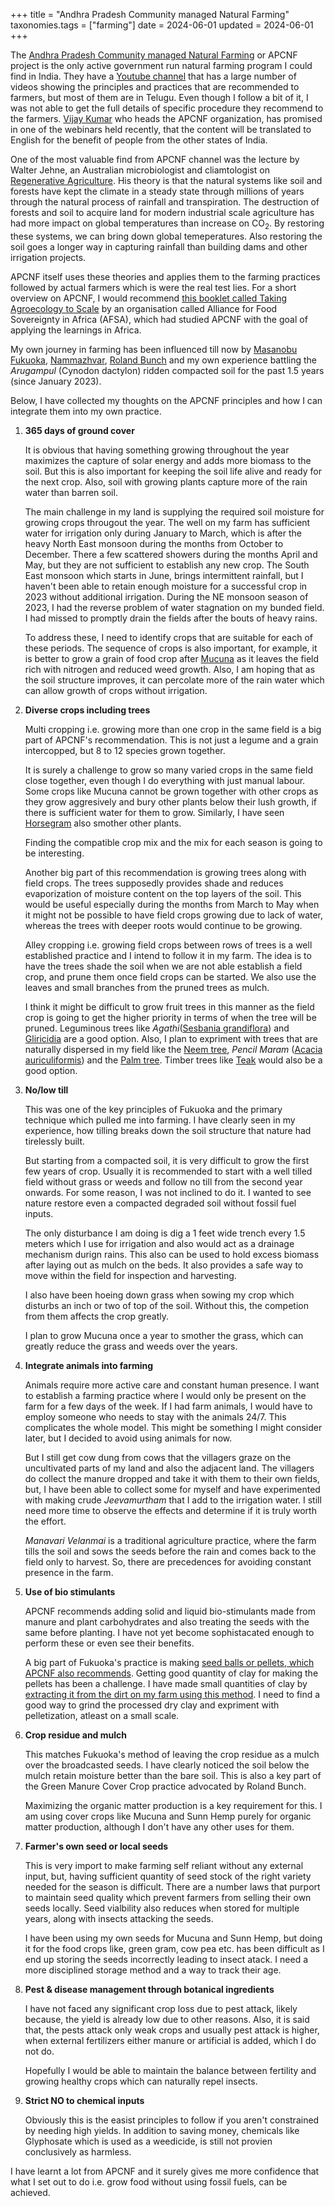 +++
title = "Andhra Pradesh Community managed Natural Farming"
taxonomies.tags = ["farming"]
date = 2024-06-01
updated = 2024-06-01
+++

The [Andhra Pradesh Community managed Natural Farming](https://apcnf.in/) or
APCNF project is the only active government run natural farming program I could find in
India. They have a [Youtube channel](https://www.youtube.com/@APZBNF) that has a
large number of videos showing the principles and practices that are recommended
to farmers, but most of them are in Telugu. Even though I follow a bit of
it, I was not able to get the full details of specific procedure they recommend
to the farmers. [Vijay Kumar](https://nfcoalition.in/people/t-vijay-kumar/) who
heads the APCNF organization, has promised in one of the webinars held recently,
that the content will be translated to
English for the benefit of people from the other states of India. 

One of the most valuable find from APCNF channel was the lecture by Walter
Jehne, an Australian microbiologist and cliamtologist on [Regenerative
Agriculture](https://www.youtube.com/watch?v=GaXR3zLIM1U). His theory is that the
natural systems like soil and forests have kept the climate in a steady state
through millions of years through the natural process of rainfall and
transpiration. The destruction of forests and soil to acquire land for modern
industrial scale agriculture has had more impact on global temperatures than
increase on CO<sub>2</sub>. By restoring these systems, we can bring down global
temeperatures. Also restoring the soil goes a longer way in capturing rainfall
than building dams and other irrigation projects. 

APCNF itself uses these theories and applies them to the farming practices
followed by actual farmers which is were the real test lies. For a short
overview on APCNF, I would recommend [this booklet called Taking Agroecology to
Scale](https://afsafrica.org/wp-content/uploads/2022/10/natural-farming-guide-digital-lr.pdf)
by an organisation called Alliance for Food Sovereignty in Africa (AFSA), which
had studied APCNF with the goal of applying the learnings in Africa.

My own journey in farming has been influenced till now by [Masanobu
Fukuoka](https://en.wikipedia.org/wiki/Masanobu_Fukuoka),
[Nammazhvar](https://en.wikipedia.org/wiki/G._Nammalvar), [Roland
Bunch](https://www.echocommunity.org/en/resources/a045e67c-53fa-4ff9-be2a-f24707d41b58)
and my own experience battling the _Arugampul_ (Cynodon dactylon) ridden
compacted soil for the past 1.5 years (since January 2023).

Below, I have collected my thoughts on the APCNF principles and how I can
integrate them into my own practice.

1. **365 days of ground cover**

    It is obvious that having something growing throughout the year maximizes the
capture of solar energy and adds more biomass to the soil. But this is also
important for keeping the soil life alive and ready for the next crop. Also, soil with
growing plants capture more of the rain water than barren soil.

    The main challenge in my land is supplying the required soil moisture for
growing crops througout the year. The well on my farm has sufficient water for
irrigation only during January to March, which is after the heavy North East
monsoon during the months from October to December. There a few scattered
showers during the months April and May, but they are not sufficient to
establish any new crop. The South East monsoon which starts in June, brings
intermittent rainfall, but I haven't been able to retain enough moisture for a
successful crop in 2023 without additional irrigation. During the NE monsoon
season of 2023, I had the reverse
problem of water stagnation on my bunded field. I had missed to promptly drain
the fields after the bouts of heavy rains.

    To address these, I need to identify crops that are suitable for each of these
periods. The sequence of crops is also important, for example, it is better to
grow a grain of food crop after [Mucuna](../search-for-mucuna) as it leaves the
field rich with nitrogen and reduced weed growth. Also, I am hoping that as the
soil structure improves, it can percolate
more of the rain water which can allow growth of crops without irrigation.

2. **Diverse crops including trees**

    Multi cropping i.e. growing more than one crop in the same field is a big part
of APCNF's recommendation. This is not just a legume and a grain intercopped,
but 8 to 12 species grown together.

    It is surely a challenge to grow so many varied crops in the same field close
together, even though I do everything with just manual labour. Some crops like
Mucuna cannot be grown together with other crops as they grow aggresively and
bury other plants below their lush growth, if there is sufficient water for them
to grow. Similarly, I have seen [Horsegram](../horse-gram) also smother other plants.

    Finding the compatible crop mix and the mix for each season is going to be interesting.

    Another big part of this recommendation is growing trees along with field crops.
The trees supposedly provides shade and reduces evaporization of moisture
content on the top layers of the soil. This would be useful especially during
the months from March to May when it might not be possible to have field crops
growing due to lack of water, whereas the trees with deeper roots would continue
to be growing.

    Alley cropping i.e. growing field crops between rows of trees is a well
established practice and I intend to follow it in my farm. The idea is to have
the trees shade the soil when we are not able establish a field crop, and prune
them once field crops can be started. We also use the leaves and small branches
from the pruned trees as mulch.

    I think it might be difficult to grow fruit trees in this manner as the field
crop is going to get the higher priority in terms of when the tree will be
pruned. Leguminous trees like _Agathi_([Sesbania
grandiflora](https://en.wikipedia.org/wiki/Sesbania_grandiflora)) and
[Gliricidia](https://en.wikipedia.org/wiki/Gliricidia) are a good option. Also,
I plan to expriment with trees that are naturally dispersed in my field like the
[Neem tree](https://en.wikipedia.org/wiki/Azadirachta_indica), _Pencil Maram_
([Acacia auriculiformis](https://en.wikipedia.org/wiki/Acacia_auriculiformis))
and the [Palm tree](https://en.wikipedia.org/wiki/Borassus_flabellifer). Timber
trees like [Teak](https://en.wikipedia.org/wiki/Teak) would also be a good
option.

3. **No/low till**

    This was one of the key principles of Fukuoka and the primary technique which
pulled me into farming. I have clearly seen in my experience, how tilling breaks
down the soil structure that nature had tirelessly built.

    But starting from a compacted soil, it is very difficult to grow the first few
years of crop. Usually it is recommended to start with a well tilled field
without grass or weeds and follow no till from the second year onwards. For some
reason, I was not inclined to do it. I wanted to see nature restore even a
compacted degraded soil without fossil fuel inputs.

    The only disturbance I am doing is dig a 1 feet wide trench every 1.5 meters
which I use for irrigation and also would act as a drainage mechanism durign
rains. This also can be used to hold excess biomass after laying out as mulch on
the beds. It also provides a safe way to move within the field for inspection
and harvesting.

    I also have been hoeing down grass when sowing my crop which disturbs an inch or
two of top of the soil. Without this, the competion from them affects the crop
greatly.

    I plan to grow Mucuna once a year to smother the grass, which can greatly reduce
the grass and weeds over the years.

4. **Integrate animals into farming**

    Animals require more active care and constant human presence. I want to
establish a farming practice where I would only be present on the farm for a few
days of the week. If I had farm animals, I would have to employ someone who
needs to stay with the animals 24/7. This complicates the whole model. This
might be something I might consider later, but I decided to avoid using animals
for now.

    But I still get cow dung from cows that the villagers graze on the uncultivated
parts of my land and also the adjacent land. The villagers do collect the manure
dropped and take it with them to their own fields, but, I have been able to
collect some for myself and have experimented with making crude _Jeevamurtham_
that I add to the irrigation water. I still need more time to observe the
effects and determine if it is truly worth the effort.

    _Manavari Velanmai_ is a traditional agriculture practice, where the farm tills
the soil and sows the seeds before the rain and comes back to the field only to
harvest. So, there are precedences for avoiding constant presence in the farm.

5. **Use of bio stimulants**

    APCNF recommends adding solid and liquid bio-stimulants made from manure and
plant carbohydrates and also treating the seeds with the same before planting. I
have not yet become sophistacated enough to perform these or even see their
benefits.

    A big part of Fukuoka's practice is making [seed balls or pellets, which APCNF
also recommends](https://www.youtube.com/watch?v=X0cxJ9shbcI). Getting good
quantity of clay for making the pellets has been a challenge. I have made small
quantities of clay by [extracting it from the dirt on my farm using this
method](https://www.youtube.com/watch?v=ca20JkKFAcE). I need to find a good way
to grind the processed dry clay and expriment with pelletization, atleast on a
small scale.


6. **Crop residue and mulch**

    This matches Fukuoka's method of leaving the crop residue as a mulch over the
broadcasted seeds. I have clearly noticed the soil below the mulch retain
moisture better than the bare soil. This is also a key part of the Green Manure
Cover Crop practice advocated by Roland Bunch.

    Maximizing the organic matter production is a key requirement for this. I am
using cover crops like Mucuna and Sunn Hemp purely for organic matter
production, although I don't have any other uses for them.

7. **Farmer's own seed or local seeds**

    This is very import to make farming self reliant without any external input,
but, having sufficient quantity of seed stock of the right variety needed for
the season is difficult. There are a number laws that purport to maintain seed
quality which prevent farmers from selling their own seeds locally. Seed
vialbility also reduces when stored for multiple years, along with insects
attacking the seeds.

    I have been using my own seeds for Mucuna and Sunn Hemp, but doing it for the
food crops like, green gram, cow pea etc. has been difficult as I end up storing
the seeds incorrectly leading to insect atack. I need a more disciplined storage
method and a way to track their age.


8. **Pest & disease management through botanical ingredients**

    I have not faced any significant crop loss due to pest attack, likely because,
the yield is already low due to other reasons. Also, it is said that, the pests
attack only weak crops and usually pest attack is higher, when external
fertilizers either manure or artificial is added, which I do not do.

    Hopefully I would be able to maintain the balance between fertility and growing
healthy crops which can naturally repel insects.

9. **Strict NO to chemical inputs**

    Obviously this is the easist principles to follow if you aren't constrained by
needing high yields. In addition to saving money, chemicals like Glyphosate
which is used as a weedicide, is still not provien conclusively as harmless.

I have learnt a lot from APCNF and it surely gives me more confidence that what
I set out to do i.e. grow food without using fossil fuels, can be achieved.
